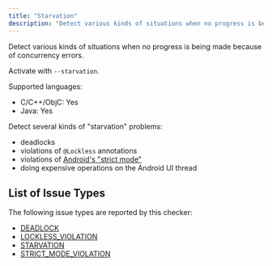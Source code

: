 ```yaml
---
title: "Starvation"
description: "Detect various kinds of situations when no progress is being made because of concurrency errors."
---
```


Detect various kinds of situations when no progress is being made because of concurrency errors.

Activate with `--starvation`.

Supported languages:
- C/C++/ObjC: Yes
- Java: Yes

Detect several kinds of "starvation" problems:
- deadlocks
- violations of `@Lockless` annotations
- violations of [Android's "strict mode"](https://developer.android.com/reference/android/os/StrictMode)
- doing expensive operations on the Android UI thread


## List of Issue Types

The following issue types are reported by this checker:
- [DEADLOCK](/docs/all-issue-types#deadlock)
- [LOCKLESS_VIOLATION](/docs/all-issue-types#lockless_violation)
- [STARVATION](/docs/all-issue-types#starvation)
- [STRICT_MODE_VIOLATION](/docs/all-issue-types#strict_mode_violation)
